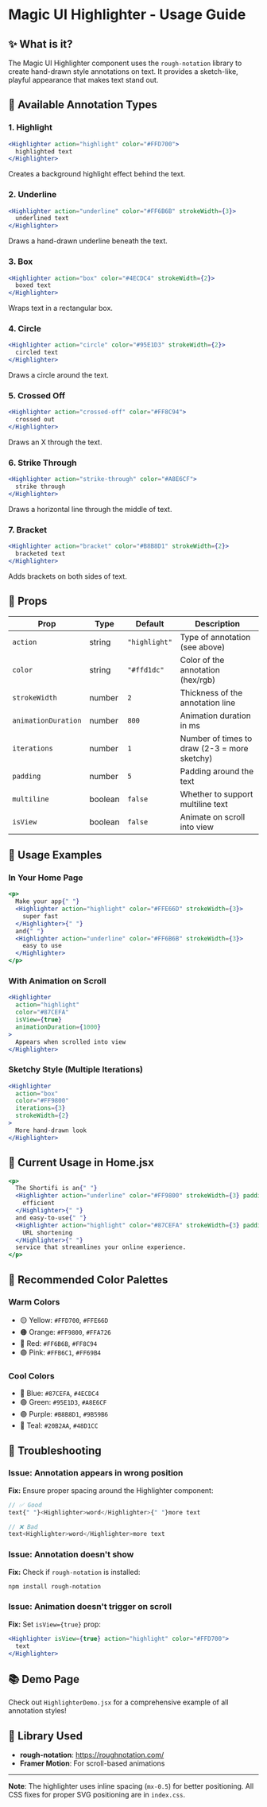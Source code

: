 # Magic UI Highlighter - Usage Guide

## ✨ What is it?

The Magic UI Highlighter component uses the `rough-notation` library to create hand-drawn style annotations on text. It provides a sketch-like, playful appearance that makes text stand out.

## 🎨 Available Annotation Types

### 1. **Highlight**
```jsx
<Highlighter action="highlight" color="#FFD700">
  highlighted text
</Highlighter>
```
Creates a background highlight effect behind the text.

### 2. **Underline**
```jsx
<Highlighter action="underline" color="#FF6B6B" strokeWidth={3}>
  underlined text
</Highlighter>
```
Draws a hand-drawn underline beneath the text.

### 3. **Box**
```jsx
<Highlighter action="box" color="#4ECDC4" strokeWidth={2}>
  boxed text
</Highlighter>
```
Wraps text in a rectangular box.

### 4. **Circle**
```jsx
<Highlighter action="circle" color="#95E1D3" strokeWidth={2}>
  circled text
</Highlighter>
```
Draws a circle around the text.

### 5. **Crossed Off**
```jsx
<Highlighter action="crossed-off" color="#FF8C94">
  crossed out
</Highlighter>
```
Draws an X through the text.

### 6. **Strike Through**
```jsx
<Highlighter action="strike-through" color="#A8E6CF">
  strike through
</Highlighter>
```
Draws a horizontal line through the middle of text.

### 7. **Bracket**
```jsx
<Highlighter action="bracket" color="#B8B8D1" strokeWidth={2}>
  bracketed text
</Highlighter>
```
Adds brackets on both sides of text.

## 🔧 Props

| Prop | Type | Default | Description |
|------|------|---------|-------------|
| `action` | string | `"highlight"` | Type of annotation (see above) |
| `color` | string | `"#ffd1dc"` | Color of the annotation (hex/rgb) |
| `strokeWidth` | number | `2` | Thickness of the annotation line |
| `animationDuration` | number | `800` | Animation duration in ms |
| `iterations` | number | `1` | Number of times to draw (2-3 = more sketchy) |
| `padding` | number | `5` | Padding around the text |
| `multiline` | boolean | `false` | Whether to support multiline text |
| `isView` | boolean | `false` | Animate on scroll into view |

## 📝 Usage Examples

### In Your Home Page
```jsx
<p>
  Make your app{" "}
  <Highlighter action="highlight" color="#FFE66D" strokeWidth={3}>
    super fast
  </Highlighter>{" "}
  and{" "}
  <Highlighter action="underline" color="#FF6B6B" strokeWidth={3}>
    easy to use
  </Highlighter>
</p>
```

### With Animation on Scroll
```jsx
<Highlighter 
  action="highlight" 
  color="#87CEFA" 
  isView={true}
  animationDuration={1000}
>
  Appears when scrolled into view
</Highlighter>
```

### Sketchy Style (Multiple Iterations)
```jsx
<Highlighter 
  action="box" 
  color="#FF9800" 
  iterations={3}
  strokeWidth={2}
>
  More hand-drawn look
</Highlighter>
```

## 🎯 Current Usage in Home.jsx

```jsx
<p>
  The Shortifi is an{" "}
  <Highlighter action="underline" color="#FF9800" strokeWidth={3} padding={3}>
    efficient
  </Highlighter>{" "}
  and easy-to-use{" "}
  <Highlighter action="highlight" color="#87CEFA" strokeWidth={3} padding={3}>
    URL shortening
  </Highlighter>{" "}
  service that streamlines your online experience.
</p>
```

## 🎨 Recommended Color Palettes

### Warm Colors
- 🟡 Yellow: `#FFD700`, `#FFE66D`
- 🟠 Orange: `#FF9800`, `#FFA726`
- 🔴 Red: `#FF6B6B`, `#FF8C94`
- 🟣 Pink: `#FFB6C1`, `#FF69B4`

### Cool Colors
- 🔵 Blue: `#87CEFA`, `#4ECDC4`
- 🟢 Green: `#95E1D3`, `#A8E6CF`
- 🟣 Purple: `#B8B8D1`, `#9B59B6`
- 🔷 Teal: `#20B2AA`, `#48D1CC`

## 🐛 Troubleshooting

### Issue: Annotation appears in wrong position
**Fix:** Ensure proper spacing around the Highlighter component:
```jsx
// ✅ Good
text{" "}<Highlighter>word</Highlighter>{" "}more text

// ❌ Bad  
text<Highlighter>word</Highlighter>more text
```

### Issue: Annotation doesn't show
**Fix:** Check if `rough-notation` is installed:
```bash
npm install rough-notation
```

### Issue: Animation doesn't trigger on scroll
**Fix:** Set `isView={true}` prop:
```jsx
<Highlighter isView={true} action="highlight" color="#FFD700">
  text
</Highlighter>
```

## 📚 Demo Page

Check out `HighlighterDemo.jsx` for a comprehensive example of all annotation styles!

## 🔗 Library Used

- **rough-notation**: https://roughnotation.com/
- **Framer Motion**: For scroll-based animations

---

**Note**: The highlighter uses inline spacing (`mx-0.5`) for better positioning. All CSS fixes for proper SVG positioning are in `index.css`.
